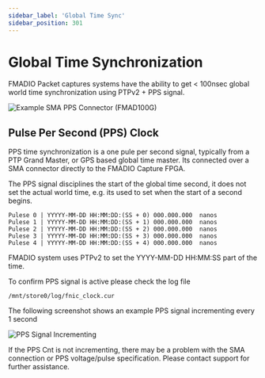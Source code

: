 ```yaml
---
sidebar_label: 'Global Time Sync'
sidebar_position: 301 
---
```


# Global Time Synchronization

FMADIO Packet captures systems have the ability to get &lt; 100nsec global world time synchronization using PTPv2 + PPS signal.

![Example SMA PPS Connector \(FMAD100G\)](../.gitbook/assets/image%20%2895%29.png)

## Pulse Per Second \(PPS\) Clock 

PPS time synchronization is a one pule per second signal, typically from a PTP Grand Master, or GPS based global time master. Its connected over a SMA connector directly to the FMADIO Capture FPGA.

The PPS signal disciplines the start of the global time second, it does not set the actual world time, e.g. its used to set when the start of a second begins.

```text
Pulese 0 | YYYYY-MM-DD HH:MM:DD:(SS + 0) 000.000.000  nanos
Pulese 1 | YYYYY-MM-DD HH:MM:DD:(SS + 1) 000.000.000  nanos
Pulese 2 | YYYYY-MM-DD HH:MM:DD:(SS + 2) 000.000.000  nanos
Pulese 3 | YYYYY-MM-DD HH:MM:DD:(SS + 3) 000.000.000  nanos
Pulese 4 | YYYYY-MM-DD HH:MM:DD:(SS + 4) 000.000.000  nanos
```

FMADIO system uses PTPv2 to set the YYYY-MM-DD HH:MM:SS part of the time.

To confirm PPS signal is active please check the log file

```text
/mnt/store0/log/fnic_clock.cur
```

The following screenshot shows an example PPS signal incrementing every 1 second

![PPS Signal Incrementing](../.gitbook/assets/image%20%2896%29.png)

If the PPS Cnt is not incrementing, there may be a problem with the SMA connection or PPS voltage/pulse specification. Please contact support for further assistance.

